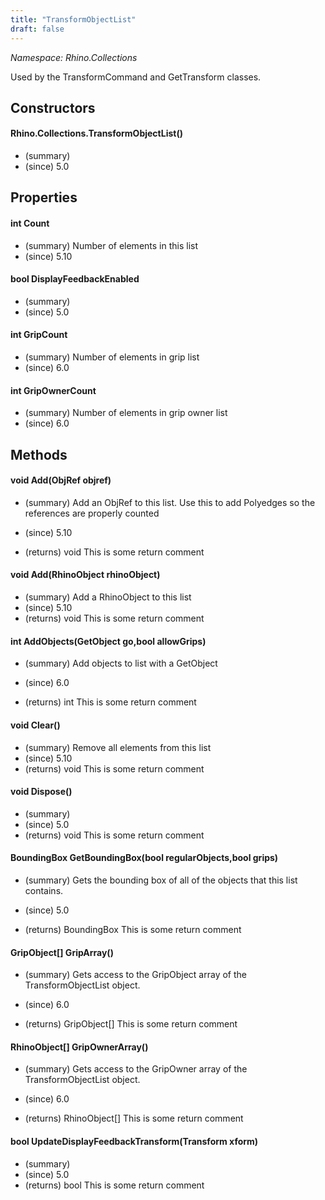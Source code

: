 ```yaml
---
title: "TransformObjectList"
draft: false
---
```


*Namespace: Rhino.Collections*

   Used by the TransformCommand and GetTransform classes.
   
## Constructors
#### Rhino.Collections.TransformObjectList()
- (summary) 
- (since) 5.0
## Properties
#### int Count
- (summary)  Number of elements in this list 
- (since) 5.10
#### bool DisplayFeedbackEnabled
- (summary) 
- (since) 5.0
#### int GripCount
- (summary)  Number of elements in grip list 
- (since) 6.0
#### int GripOwnerCount
- (summary)  Number of elements in grip owner list 
- (since) 6.0
## Methods
#### void Add(ObjRef objref)
- (summary) 
     Add an ObjRef to this list. Use this to add Polyedges so the references are properly counted
     
- (since) 5.10
- (returns) void This is some return comment
#### void Add(RhinoObject rhinoObject)
- (summary)  Add a RhinoObject to this list 
- (since) 5.10
- (returns) void This is some return comment
#### int AddObjects(GetObject go,bool allowGrips)
- (summary) 
     Add objects to list with a GetObject
     
- (since) 6.0
- (returns) int This is some return comment
#### void Clear()
- (summary)  Remove all elements from this list 
- (since) 5.10
- (returns) void This is some return comment
#### void Dispose()
- (summary) 
- (since) 5.0
- (returns) void This is some return comment
#### BoundingBox GetBoundingBox(bool regularObjects,bool grips)
- (summary) 
     Gets the bounding box of all of the objects that this list contains.
     
- (since) 5.0
- (returns) BoundingBox This is some return comment
#### GripObject[] GripArray()
- (summary) 
     Gets access to the GripObject array of the TransformObjectList object.
     
- (since) 6.0
- (returns) GripObject[] This is some return comment
#### RhinoObject[] GripOwnerArray()
- (summary) 
     Gets access to the  GripOwner array of the TransformObjectList object.
     
- (since) 6.0
- (returns) RhinoObject[] This is some return comment
#### bool UpdateDisplayFeedbackTransform(Transform xform)
- (summary) 
- (since) 5.0
- (returns) bool This is some return comment
